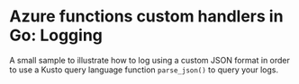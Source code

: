 # Azure functions custom handlers in Go: Logging

A small sample to illustrate how to log using a custom JSON format in order to use a Kusto query language function `parse_json()` to query your logs.
